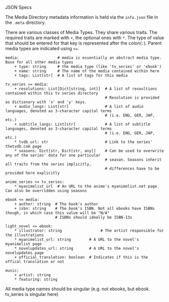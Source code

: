JSON Specs

The Media Directory metadata information is held via the `info.json` file in the `.meta` directory.

There are various classes of Media Types. They share various traits. The required traits are
marked with `+`, the optional ones with `*`. The type of value that should be entered for that key is
represented after the colon(`:`). Parent media types are indicated using `<=`.

    media:                 # media is essentially an abstract media type. Base for all other media types
        + type: string     # the media type (like 'tv_series' or 'ebook')
        + name: string     # The name of the media contained within here
        + tags: List[str]  # A list of tags for this media
    
    tv_series <= media:
        + resolutions: List[Dict[string, int]]  # A list of resoultions contained within this tv series directory
                                                # Resolution is provided as dictionary with 'x' and 'y' keys.
        + audio_langs: List[str]                # A list of audio languages, denoted as 3-character capital terms
                                                # (i.e. ENG, GER, JAP, etc.)
        + subtitle_langs: List[str]             # A list of subtitle languages, denoted as 3-character capital terms
                                                # (i.e. ENG, GER, JAP, etc.)
        * tvdb_url: str                         # Link to the series' thetvdb.com page
        * seasons: Dict[str, Dict[str, any]]    # Can be used to overwrite any of the series' data for one particular
                                                # season. Seasons inherit all traits from the series implicitly,
                                                # differences have to be provided here explicitly
    
    anime_series <= tv_series:
        * myanimelist_url  # An URL to the anime's myanimelist.net page. Can also be overridden using seasons
        
    ebook <= media:
        + author: string  # The book's author
        + isbn: string    # The book's ISBN. Not all ebooks have ISBNs though, in which case this value will be "N/A"
                          # ISBNs should ideally be ISBN-13s
    
    light_novel <= ebook:
        * illustrator: string                 # The artist responsible for the illustrations
        * myanimelist_url: string        # A URL to the novel's myanimelist page
        * novelupdates_url: string       # A URL to the novel's novelupdates page
        + official_translation: boolean  # Indicates if this is the offical translation or not
        
    music:
        + artist: string
        * featuring: string
        
All media type names should be singular (e.g. not ebooks, but ebook. tv_series is singular here)